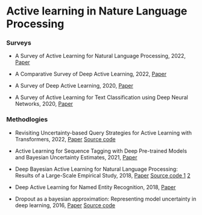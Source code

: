 # Active learning in Nature Language Processing

### Surveys

- A Survey of Active Learning for Natural Language Processing, 2022, [Paper](https://arxiv.org/abs/2210.10109)

- A Comparative Survey of Deep Active Learning, 2022, [Paper](https://arxiv.org/pdf/2203.13450.pdf)

- A Survey of Deep Active Learning, 2020, [Paper](https://arxiv.org/abs/2009.00236)

- A Survey of Active Learning for Text Classification using Deep Neural Networks, 2020, [Paper](https://arxiv.org/abs/2008.07267)


### Methodlogies

- Revisiting Uncertainty-based Query Strategies for
Active Learning with Transformers, 2022, [Paper](https://arxiv.org/pdf/2107.05687.pdf) [Source code](https://github.com/webis-de/acl22-revisiting-uncertainty-based-query-strategies-for-active-learning-with-transformers)

- Active Learning for Sequence Tagging with Deep Pre-trained Models and Bayesian Uncertainty Estimates, 2021, [Paper](https://aclanthology.org/2021.eacl-main.145/)

- Deep Bayesian Active Learning for Natural Language Processing:
Results of a Large-Scale Empirical Study, 2018, [Paper](https://aclanthology.org/D18-1318.pdf) [Source code 1](https://github.com/asiddhant/Active-NLP) [2](https://github.com/AngusMonroe/Active-NER)

- Deep Active Learning for Named Entity Recognition, 2018, [Paper](https://aclanthology.org/W17-2630.pdf)

- Dropout as a bayesian approximation: Representing model uncertainty in deep learning, 2016, [Paper](https://arxiv.org/abs/1506.02142) [Source code](https://github.com/yaringal/DropoutUncertaintyExps)

